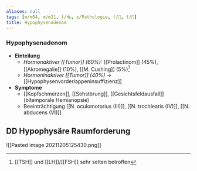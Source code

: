 ```yaml
---
aliases: null
tags: [m/m04, m/m21, f/🗞️, a/Pathologie, f/🦀, f/🧠]
title: Hypophysenadenom
---
```

### Hypophysenadenom
- **Einteilung**
	- *Hormonaktiver [[Tumor]] (60%):* [[Prolactinom]] (45%), [[Akromegalie]] (10%), [[M. Cushing]] (5%)[^2]
	- *Hormoninaktiver [[Tumor]] (40%)* → [[Hypophysenvorderlappeninsuffizienz]]
- **Symptome**
	- [[Kopfschmerzen]], [[Sehstörung]], [[Gesichtsfeldausfall]] (bitemporale Hemianopsie)
	- Beeinträchtigung [[N. oculomotorius (III)]], [[N. trochlearis (IV)]], [[N. abducens (VI)]]

## DD Hypophysäre Raumforderung
![[Pasted image 20211205125430.png]]

[^1]: Betrifft in absteigender Reihenfolge: Somatotrope > Gonadotrope > Thyreotrope > Corticotrope Achse
[^2]: [[TSH]] und [[LH]]/[[FSH]] sehr selten betroffen